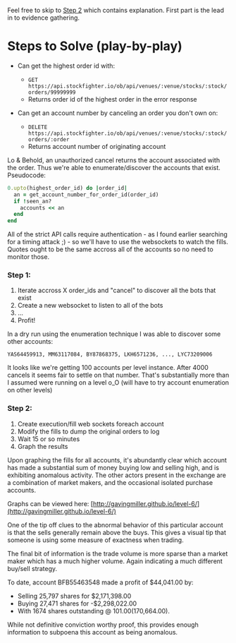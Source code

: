 Feel free to skip to [Step 2](https://github.com/gavingmiller/level-6/blob/gh-pages/explanation.md#step-2) which contains explanation. First part is the lead in to evidence gathering.

Steps to Solve (play-by-play)
==============

* Can get the highest order id with:
  * `GET https://api.stockfighter.io/ob/api/venues/:venue/stocks/:stock/orders/99999999`
  * Returns order id of the highest order in the error response

* Can get an account number by canceling an order you don't own on:
  * `DELETE https://api.stockfighter.io/ob/api/venues/:venue/stocks/:stock/orders/:order`
  * Returns account number of originating account

Lo & Behold, an unauthorized cancel returns the account associated with the order.
Thus we're able to enumerate/discover the accounts that exist. Pseudocode:

```ruby
0.upto(highest_order_id) do |order_id|
  an = get_account_number_for_order_id(order_id)
  if !seen_an?
    accounts << an
  end
end
```

All of the strict API calls require authentication - as I found earlier searching for a timing attack ;) -
so we'll have to use the websockets to watch the fills. Quotes ought to be the same accross all of the accounts
so no need to monitor those.

### Step 1:
  1. Iterate accross X order_ids and "cancel" to discover all the bots that exist
  2. Create a new websocket to listen to all of the bots
  3. ...
  4. Profit!

In a dry run using the enumeration technique I was able to discover some other accounts:

```
YAS64459913, MM63117084, BY87868375, LKH6571236, ..., LYC73209006
```

It looks like we're getting 100 accounts per level instance. After 4000 cancels it seems fair to settle on that number.
That's substantially more than I assumed were running on a level o_O (will have to try account enumeration on other levels)

### Step 2:
  1. Create execution/fill web sockets foreach account
  2. Modify the fills to dump the original orders to log
  3. Wait 15 or so minutes
  3. Graph the results

Upon graphing the fills for all accounts, it's abundantly clear which account has made a substantial sum of money buying low and selling high,
and is exhibiting anomalous activity. The other actors present in the exchange are a combination of market makers, and the occasional
isolated purchase accounts.

Graphs can be viewed here: [http://gavingmiller.github.io/level-6/](http://gavingmiller.github.io/level-6/)

One of the tip off clues to the abnormal behavior of this particular account is that the sells generally remain above the buys.
This gives a visual tip that someone is using some measure of exactness when trading.

The final bit of information is the trade volume is more sparse than a market maker which has a much higher volume. Again indicating
a much different buy/sell strategy.

To date, account BFB55463548 made a profit of $44,041.00 by:

* Selling 25,797 shares for $2,171,398.00
* Buying 27,471 shares for -$2,298,022.00
* With 1674 shares outstanding @ $101.00 ($170,664.00).

While not definitive conviction worthy proof, this provides enough information to subpoena this account as being anomalous.
